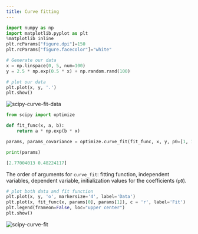 ```yaml
---
title: Curve fitting
---
```


```python showLineNumbers
import numpy as np
import matplotlib.pyplot as plt
%matplotlib inline
plt.rcParams["figure.dpi"]=150
plt.rcParams["figure.facecolor"]="white"

# Generate our data
x = np.linspace(0, 5, num=100)
y = 2.5 * np.exp(0.5 * x) + np.random.rand(100)

# plot our data
plt.plot(x, y, '.')
plt.show()
```

<picture>
  <source type="image/webp" srcset={require("/img/scipy-curve-fit-data.webp").default} />
  <img src={require("/img/scipy-curve-fit-data.png").default} alt="scipy-curve-fit-data" />
</picture>

```python title="Input:" showLineNumbers
from scipy import optimize

def fit_func(x, a, b):
    return a * np.exp(b * x)

params, params_covariance = optimize.curve_fit(fit_func, x, y, p0=[1, 1])

print(params)
```
```python title="Output:"
[2.77004013 0.48224117]
```

The order of arguments for `curve_fit`: fitting function, independent variables,
dependent variable, initialization values for the coefficients (`p0`).

```python showLineNumbers
# plot both data and fit function
plt.plot(x, y, 'o', markersize='4', label='Data')
plt.plot(x, fit_func(x, params[0], params[1]), c = 'r', label='Fit')
plt.legend(frameon=False, loc="upper center")
plt.show()
```

<picture>
  <source type="image/webp" srcset={require("/img/scipy-curve-fit.webp").default} />
  <img src={require("/img/scipy-curve-fit.png").default} alt="scipy-curve-fit" />
</picture>
